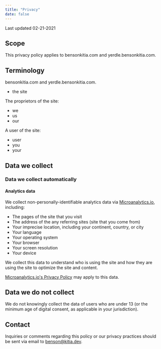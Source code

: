```yaml
---
title: "Privacy"
date: false
---
```


Last updated 02-21-2021

## Scope

This privacy policy applies to bensonkitia.com and yerdle.bensonkitia.com.

## Terminology

bensonkitia.com and yerdle.bensonkitia.com.

- the site

The proprietors of the site:

- we
- us
- our

A user of the site:

- user
- you
- your

## Data we collect

### Data we collect automatically

#### Analytics data

We collect non-personally-identifiable analytics data via [Microanalytics.io](https://microanalytics.io), including:

- The pages of the site that you visit
- The address of the any referring sites (site that you come from)
- Your imprecise location, including your continent, country, or city
- Your language
- Your operating system
- Your browser
- Your screen resolution
- Your device

We collect this data to understand who is using the site and how they are using the site to optimize the site and content.

[Microanalytics.io's Privacy Policy](https://microanalytics.io/page/privacy) may apply to this data.

## Data we do not collect

We do not knowingly collect the data of users who are under 13 (or the minimum age of digital consent, as applicable in your jurisdiction).

## Contact

Inquiries or comments regarding this policy or our privacy practices should be sent via email to benson@kitia.dev.
